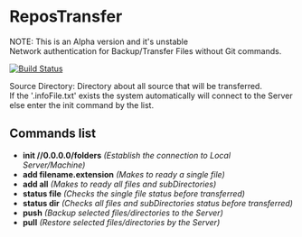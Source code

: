 # ReposTransfer

NOTE: This is an Alpha version and it's unstable
<br>
Network authentication for Backup/Transfer Files without Git commands.

[![Build Status](https://dev.azure.com/zhouyintong/ReposTransfer%20GitHub/_apis/build/status/yintong-zhou.ReposTransfer?branchName=master)](https://dev.azure.com/zhouyintong/ReposTransfer%20GitHub/_build/latest?definitionId=6&branchName=master)

Source Directory: Directory about all source that will be transferred.
<br>
If the '.infoFile.txt' exists the system automatically will connect to the Server else enter the init command by the list.

## Commands list
- **init //0.0.0.0/folders** *(Establish the connection to Local Server/Machine)*
- **add filename.extension** *(Makes to ready a single file)*
- **add all** *(Makes to ready all files and subDirectories)*
- **status file** *(Checks the single file status before transferred)*
- **status dir** *(Checks all files and subDirectories status before transferred)*
- **push** *(Backup selected files/directories to the Server)*
- **pull** *(Restore selected files/directories by the Server)*
